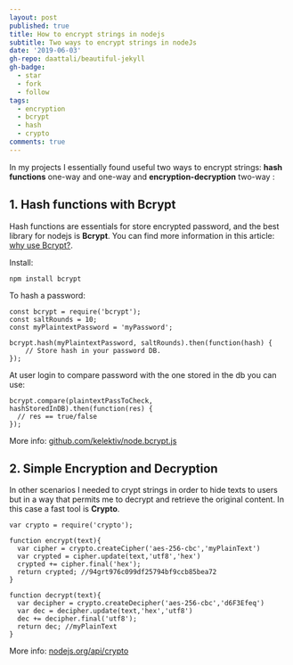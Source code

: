 ```yaml
---
layout: post
published: true
title: How to encrypt strings in nodejs
subtitle: Two ways to encrypt strings in nodeJs
date: '2019-06-03'
gh-repo: daattali/beautiful-jekyll
gh-badge:
  - star
  - fork
  - follow
tags:
  - encryption
  - bcrypt
  - hash
  - crypto
comments: true
---
```

In my projects I essentially found useful two ways to encrypt strings: **hash functions** one-way and one-way and **encryption-decryption** two-way :

## 1. Hash functions with Bcrypt

Hash functions are essentials for store encrypted password, and the best library for nodejs is **Bcrypt**. You can find more information in this article: [why use Bcrypt?](https://codahale.com/how-to-safely-store-a-password/).

Install:

	npm install bcrypt

To hash a password:

    const bcrypt = require('bcrypt');
    const saltRounds = 10;
    const myPlaintextPassword = 'myPassword';
    
	bcrypt.hash(myPlaintextPassword, saltRounds).then(function(hash) {
		// Store hash in your password DB.
	});

At user login to compare password with the one stored in the db you can use:

    bcrypt.compare(plaintextPassToCheck, hashStoredInDB).then(function(res) {
      // res == true/false
    });
  
More info: [github.com/kelektiv/node.bcrypt.js](https://github.com/kelektiv/node.bcrypt.js)


## 2. Simple Encryption and Decryption

In other scenarios I needed to crypt strings in order to hide texts  to users but in a way that permits me to decrypt and retrieve the original content. In this case a fast tool is **Crypto**.

    var crypto = require('crypto');

    function encrypt(text){
      var cipher = crypto.createCipher('aes-256-cbc','myPlainText')
      var crypted = cipher.update(text,'utf8','hex')
      crypted += cipher.final('hex');
      return crypted; //94grt976c099df25794bf9ccb85bea72
    }

    function decrypt(text){
      var decipher = crypto.createDecipher('aes-256-cbc','d6F3Efeq')
      var dec = decipher.update(text,'hex','utf8')
      dec += decipher.final('utf8');
      return dec; //myPlainText
    }

More info: [nodejs.org/api/crypto](https://nodejs.org/api/crypto.html)

